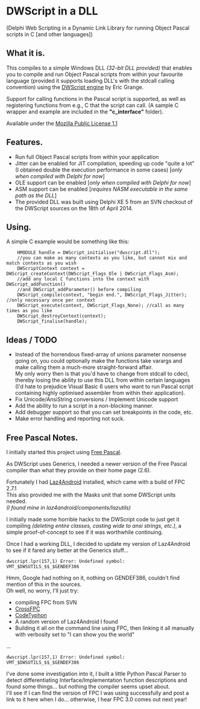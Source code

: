DWScript in a DLL
=================
(Delphi Web Scripting in a Dynamic Link Library for running Object Pascal scripts in C [and other languages])

What it is.
-----------

This compiles to a simple Windows DLL *(32-bit DLL provided)* that enables you to compile and run Object Pascal scripts from within your favourite language (provided it supports loading DLL's with the stdcall calling convention) using the [DWScript engine](http://www.delphitools.info/dwscript/) by Eric Grange.

Support for calling functions in the Pascal script is supported, as well as registering functions from e.g., C that the script can call. (A sample C wrapper and example are included in the **"c_interface"** folder).

Available under the [Mozilla Public License 1.1](http://www.mozilla.org/MPL/1.1/)

Features.
---------

- Run full Object Pascal scripts from within your application
- Jitter can be enabled for JIT compilation, speeding up code "quite a lot" (I obtained double the execution performance in some cases) [*only when compiled with Delphi for now*]
- OLE support can be enabled [*only when compiled with Delphi for now*]
- ASM support can be enabled [*requires NASM executable in the same path as the DLL*]
- The provided DLL was built using Delphi XE 5 from an SVN checkout of the DWScript sources on the 18th of April 2014.

Using.
------

A simple C example would be something like this:

        HMODULE handle = DWScript_initialise("dwscript.dll");  
        //you can make as many contexts as you like, but cannot mix and match contexts as you wish
        DWScriptContext context = DWScript_createContext(DWScript_Flags_Ole | DWScript_Flags_Asm);
        //add any local C functions into the context with DWScript_addFunction()
        //and DWScript_addParameter() before compiling
        DWScript_compile(context, "begin end.", DWScript_Flags_Jitter); //only necessary once per context
        DWScript_execute(context, DWScript_Flags_None); //call as many times as you like
        DWScript_destroyContext(context);
        DWScript_finalise(handle);
 

Ideas / TODO
-----

- Instead of the horrendous fixed-array of unions parameter nonsense going on, you could optionally make the functions take varargs and make calling them a much-more straight-forward affair.  
My only worry then is that you'd have to change from stdcall to cdecl, thereby losing the ability to use this DLL from within certain languages (I'd hate to prejudice Visual Basic 6 users who want to run Pascal script containing highly optimised assembler from within their application).
- Fix Unicode/AnsiString conversions  /  Implement Unicode support
- Add the ability to run a script in a non-blocking manner.
- Add debugger support so that you can set breakpoints in the code, etc.
- Make error handling and reporting not suck.

Free Pascal Notes.
------------------

I initially started this project using [Free Pascal](http://www.freepascal.org/).

As DWScript uses Generics, I needed a newer version of the Free Pascal compiler than what they provide on their home page (2.6).

Fortunately I had [Laz4Android](http://sourceforge.net/projects/laz4android/) installed, which came with a build of FPC 2.7.1  
This also provided me with the Masks unit that some DWScript units needed.  
*(I found mine in laz4android/components/lazutils)*

I initially made some horrible hacks to the DWScript code to just get it compiling *(deleting entire classes, casting wide to ansi strings, etc.)*, a simple proof-of-concept to see if it was worthwhile continuing.

Once I had a working DLL, I decided to update my version of Laz4Android to see if it fared any better at the Generics stuff...

    dwscript.lpr(157,1) Error: Undefined symbol: VMT_$DWSUTILS_$$_$GENDEF386

Hmm, Google had nothing on it, nothing on GENDEF386, couldn't find mention of this in the sources.  
Oh well, no worry, I'll just try:
- compiling FPC from SVN
- [CrossFPC](http://www.crossfpc.com/)
- [CodeTyphon](http://www.pilotlogic.com/sitejoom/index.php/codetyphon)
- A random version of Laz4Android I found
- Building it all on the command line using FPC, then linking it all manually with verbosity set to "I can show you the world"

...

    dwscript.lpr(157,1) Error: Undefined symbol: VMT_$DWSUTILS_$$_$GENDEF386

I've done some investigation into it, I built a little Python Pascal Parser to detect differentiating Interface/Implementation function descriptions and found some things... but nothing the compiler seems upset about.  
I'll see if I can find the version of FPC I was using successfully and post a link to it here when I do... otherwise, I hear FPC 3.0 comes out next year!
